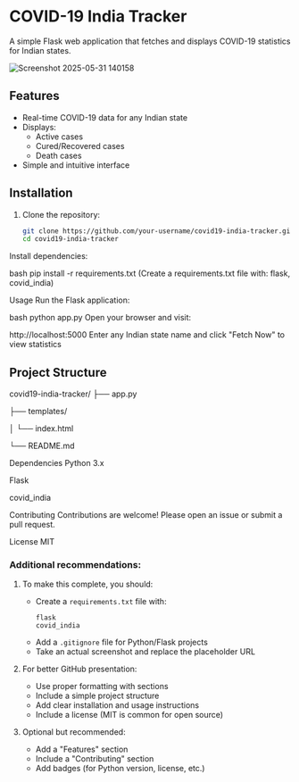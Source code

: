 # COVID-19 India Tracker

A simple Flask web application that fetches and displays COVID-19 statistics for Indian states.

![Screenshot 2025-05-31 140158](https://github.com/user-attachments/assets/4769f530-6808-4a1a-b490-74b011b7514c)

## Features

- Real-time COVID-19 data for any Indian state
- Displays:
  - Active cases
  - Cured/Recovered cases
  - Death cases
- Simple and intuitive interface

## Installation

1. Clone the repository:
   ```bash
   git clone https://github.com/your-username/covid19-india-tracker.git
   cd covid19-india-tracker
Install dependencies:

bash
pip install -r requirements.txt
(Create a requirements.txt file with: flask, covid_india)

Usage
Run the Flask application:

bash
python app.py
Open your browser and visit:

http://localhost:5000
Enter any Indian state name and click "Fetch Now" to view statistics

## Project Structure
covid19-india-tracker/
├── app.py              

├── templates/

│   └── index.html       

└── README.md         

Dependencies
Python 3.x

Flask

covid_india

Contributing
Contributions are welcome! Please open an issue or submit a pull request.

License
MIT


### Additional recommendations:

1. To make this complete, you should:
   - Create a `requirements.txt` file with:
     ```
     flask
     covid_india
     ```
   - Add a `.gitignore` file for Python/Flask projects
   - Take an actual screenshot and replace the placeholder URL

2. For better GitHub presentation:
   - Use proper formatting with sections
   - Include a simple project structure
   - Add clear installation and usage instructions
   - Include a license (MIT is common for open source)

3. Optional but recommended:
   - Add a "Features" section
   - Include a "Contributing" section
   - Add badges (for Python version, license, etc.)


